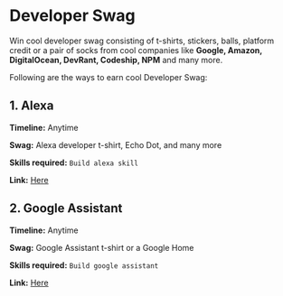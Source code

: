 # Developer Swag
Win cool developer swag consisting of t-shirts, stickers, balls, platform credit or a pair of socks from cool companies like <b>Google, Amazon, DigitalOcean, DevRant, Codeship, NPM</b> and many more.

Following are the ways to earn cool Developer Swag:

## 1. Alexa
<b>Timeline:</b> Anytime

<b>Swag:</b> Alexa developer t-shirt, Echo Dot, and many more

<b>Skills required:</b> ```Build alexa skill```

<b>Link:</b> [Here](https://developer.amazon.com/alexa-skills-kit/alexa-developer-skill-promotion-india)


## 2. Google Assistant
<b>Timeline:</b> Anytime

<b>Swag:</b> Google Assistant t-shirt or a Google Home

<b>Skills required:</b> ```Build google assistant```

<b>Link:</b> [Here](https://developers.google.com/actions/community/overview)

